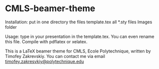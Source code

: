 CMLS-beamer-theme
=================

Installation: put in one directory the files
template.tex
all *.sty files
Images folder 

Usage: type in your presentation in the template.tex. You can even rename this file. Compile with pdflatex or xelatex.

This is a LaTeX beamer theme for CMLS, Ecole Polytechnique, written by Timofey Zakrevskiy. You can contact me via email timofey.zakresvkiy@polytechnique.edu
